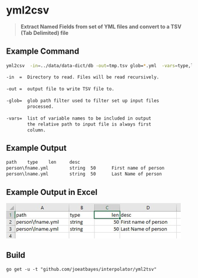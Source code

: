 # yml2csv

> **Extract Named Fields from set of YML files and convert to a TSV (Tab Delimited) file**



## Example Command

```bash
yml2csv  -in=../data/data-dict/db -out=tmp.tsv glob=*.yml  -vars=type,len,desc
```

```
-in  =  Directory to read. Files will be read recursively.

-out =  output file to write TSV file to.

-glob=  glob path filter used to filter set up input files
        processed.
        
-vars=  list of variable names to be included in output
        the relative path to input file is always first
        column.
```



## Example Output

```
path    type    len     desc
person\fname.yml        string  50      First name of person
person\lname.yml        string  50      Last Name of person
```

## Example Output in Excel

![sample-out-yml2tsv-excel-01.jpg](../docs/sample-out-yml2tsv-excel-01.jpg)

## Build

```
go get -u -t "github.com/joeatbayes/interpolator/yml2tsv"
```

